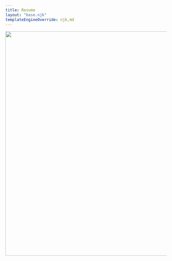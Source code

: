 ```yaml
---
title: Resume
layout: "base.njk"
templateEngineOverride: njk,md
---
```


<img src="/assets/Resume2023.png" width="700px" />